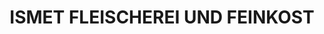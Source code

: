 ---
title: "ISMET FLEISCHEREI UND FEINKOST"
url: /erlenbach-am-main/ismet-fleischerei-und-feinkost/
shop: Metzgerei
---